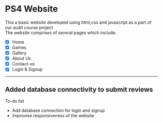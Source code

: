 # PS4 Website
This a basic website developed using html,css and javascript as a part of our audit course project\
The website comprises of several pages which include:
  - [x] Home 
  - [x] Games
  - [x] Gallery
  - [x] About Us
  - [x] Contact-us
  - [x] Login & Signup
  ---
  Added database connectivity to submit reviews
  ---
  To-do list
  - Add database connection for login and signup
  - Improvise responsiveness of the website
  

